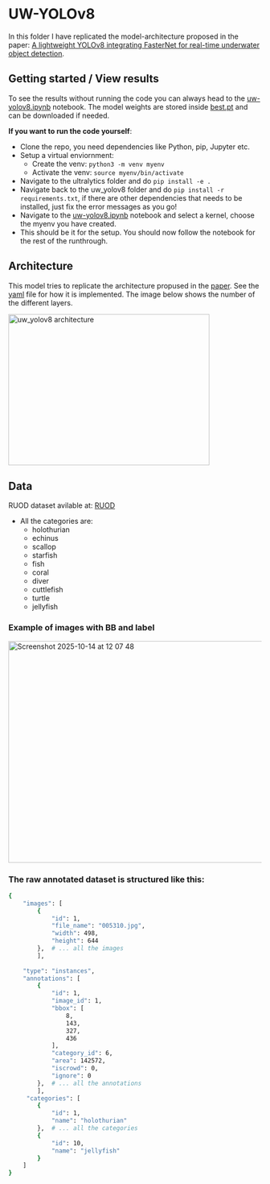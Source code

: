 # UW-YOLOv8

In this folder I have replicated the model-architecture proposed in the paper: [A lightweight YOLOv8 integrating FasterNet for real-time underwater object detection](https://www.researchgate.net/publication/378873018_A_lightweight_YOLOv8_integrating_FasterNet_for_real-time_underwater_object_detection). 

## Getting started / View results

To see the results without running the code you can always head to the [uw-yolov8.ipynb](./uw-yolov8.ipynb) notebook. The model weights are stored inside [best.pt](./runs_uwyolo/fasternet_sgd300_4gpu_safe/weights/best.pt) and can be downloaded if needed. 

**If you want to run the code yourself**:
- Clone the repo, you need dependencies like Python, pip, Jupyter etc.
- Setup a virtual enviornment:
   - Create the venv: `python3 -m venv myenv`
   - Activate the venv: `source myenv/bin/activate`
- Navigate to the ultralytics folder and do `pip install -e .`
- Navigate back to the uw_yolov8 folder and do `pip install -r requirements.txt`, if there are other dependencies that needs to be installed, just fix the error messages as you go!
- Navigate to the [uw-yolov8.ipynb](./uw-yolov8.ipynb) notebook and select a kernel, choose the myenv you have created.
- This should be it for the setup. You should now follow the notebook for the rest of the runthrough. 


## Architecture
This model tries to replicate the architecture propused in the [paper](https://www.researchgate.net/publication/378873018_A_lightweight_YOLOv8_integrating_FasterNet_for_real-time_underwater_object_detection). See the [yaml](./models/uw_yolov8.yaml) file for how it is implemented. The image below shows the number of the different layers.

<img width="400" height="300" alt="uw_yolov8 architecture" src="https://github.com/user-attachments/assets/ed3c0959-ad1f-4dc4-bb28-9907d2c69e48" />


## Data
RUOD dataset avilable at: [RUOD](https://github.com/xiaoDetection/RUOD?tab=readme-ov-file)
- All the categories are: 
   - holothurian
  - echinus
  - scallop
  - starfish
  - fish
  - coral
  - diver
  - cuttlefish
  - turtle
  - jellyfish
 

### Example of images with BB and label
<img width="1114" height="440" alt="Screenshot 2025-10-14 at 12 07 48" src="https://github.com/user-attachments/assets/5ac998b1-e6e5-4365-a324-1b1d070f3e1b" />


### The raw annotated dataset is structured like this:
```bash
{
    "images": [
        {
            "id": 1,
            "file_name": "005310.jpg",
            "width": 498,
            "height": 644
        },  # ... all the images
        ],
    
    "type": "instances",
    "annotations": [
        {
            "id": 1,
            "image_id": 1,
            "bbox": [
                8,
                143,
                327,
                436
            ],
            "category_id": 6,
            "area": 142572,
            "iscrowd": 0,
            "ignore": 0
        },  # ... all the annotations
        ],
     "categories": [
        {
            "id": 1,
            "name": "holothurian"
        },  # ... all the categories
        {
            "id": 10,
            "name": "jellyfish"
        }
    ]
}
```


